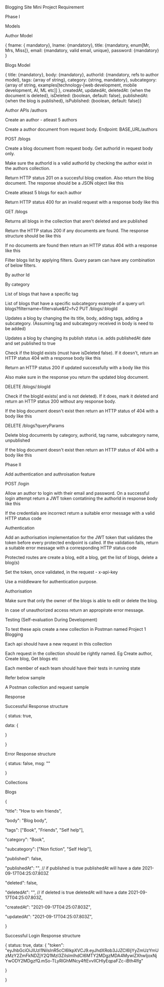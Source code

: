 Blogging Site Mini Project Requirement

Phase I

Models

Author Model

{ fname: { mandatory}, lname: {mandatory}, title: {mandatory, enum[Mr, Mrs, Miss]}, email: {mandatory, valid email, unique}, password: {mandatory} }

Blogs Model

{ title: {mandatory}, body: {mandatory}, authorId: {mandatory, refs to author model}, tags: {array of string}, category: {string, mandatory}, subcategory: {array of string, examples[technology-[web development, mobile development, AI, ML etc]] }, createdAt, updatedAt, deletedAt: {when the document is deleted}, isDeleted: {boolean, default: false}, publishedAt: {when the blog is published}, isPublished: {boolean, default: false}}

Author APIs /authors

Create an author - atleast 5 authors

Create a author document from request body. Endpoint: BASE_URL/authors

POST /blogs

Create a blog document from request body. Get authorId in request body only.

Make sure the authorId is a valid authorId by checking the author exist in the authors collection.

Return HTTP status 201 on a succesful blog creation. Also return the blog document. The response should be a JSON object like this

Create atleast 5 blogs for each author

Return HTTP status 400 for an invalid request with a response body like this

GET /blogs

Returns all blogs in the collection that aren't deleted and are published

Return the HTTP status 200 if any documents are found. The response structure should be like this

If no documents are found then return an HTTP status 404 with a response like this

Filter blogs list by applying filters. Query param can have any combination of below filters.

By author Id

By category

List of blogs that have a specific tag

List of blogs that have a specific subcategory example of a query url: blogs?filtername=filtervalue&f2=fv2 PUT /blogs/:blogId

Updates a blog by changing the its title, body, adding tags, adding a subcategory. (Assuming tag and subcategory received in body is need to be added)

Updates a blog by changing its publish status i.e. adds publishedAt date and set published to true

Check if the blogId exists (must have isDeleted false). If it doesn't, return an HTTP status 404 with a response body like this

Return an HTTP status 200 if updated successfully with a body like this

Also make sure in the response you return the updated blog document.

DELETE /blogs/:blogId

Check if the blogId exists( and is not deleted). If it does, mark it deleted and return an HTTP status 200 without any response body.

If the blog document doesn't exist then return an HTTP status of 404 with a body like this

DELETE /blogs?queryParams

Delete blog documents by category, authorid, tag name, subcategory name, unpublished

If the blog document doesn't exist then return an HTTP status of 404 with a body like this

Phase II

Add authentication and authroisation feature

POST /login

Allow an author to login with their email and password. On a successful login attempt return a JWT token contatining the authorId in response body like this

If the credentials are incorrect return a suitable error message with a valid HTTP status code

Authentication

Add an authorisation implementation for the JWT token that validates the token before every protected endpoint is called. If the validation fails, return a suitable error message with a corresponding HTTP status code

Protected routes are create a blog, edit a blog, get the list of blogs, delete a blog(s)

Set the token, once validated, in the request - x-api-key

Use a middleware for authentication purpose.

Authorisation

Make sure that only the owner of the blogs is able to edit or delete the blog.

In case of unauthorized access return an appropirate error message.

Testing (Self-evaluation During Development)

To test these apis create a new collection in Postman named Project 1 Blogging

Each api should have a new request in this collection

Each request in the collection should be rightly named. Eg Create author, Create blog, Get blogs etc

Each member of each team should have their tests in running state

Refer below sample

A Postman collection and request sample

Response

Successful Response structure

{ status: true,

data: {

}

}

Error Response structure

{ status: false, msg: ""

}

Collections

Blogs

{

"title": "How to win friends",

"body": "Blog body",

"tags": ["Book", "Friends", "Self help"],

"category": "Book",

"subcategory": ["Non fiction", "Self Help"],

"published": false,

"publishedAt": "", // if published is true publishedAt will have a date 2021-09-17T04:25:07.803Z

"deleted": false,

"deletedAt": "", // if deleted is true deletedAt will have a date 2021-09-17T04:25:07.803Z,

"createdAt": "2021-09-17T04:25:07.803Z",

"updatedAt": "2021-09-17T04:25:07.803Z",

}

Successful Login Response structure

{ status: true, data: { "token": "eyJhbGciOiJIUzI1NiIsInR5cCI6IkpXVCJ9.eyJhdXRob3JJZCI6IjYyZmUzYmUzMzY2ZmFkNDZjY2Q1MzI3ZiIsImlhdCI6MTY2MDgzMDA4MywiZXhwIjoxNjYwODY2MDgzfQ.mSo-TLyRlGhMNcy4ftEvvIlCHlyEqpaFZc-iBth4lfg"

}

}